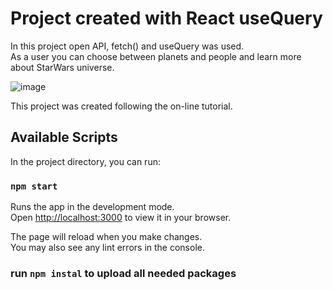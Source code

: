 # Project created with React useQuery

In this project open API, fetch() and useQuery was used.<br>
As a user you can choose between planets and people and learn more about StarWars universe.

![image](https://user-images.githubusercontent.com/46134711/194761566-98a79cc9-a762-4db2-8bf6-11897dd805fb.png)

This project was created following the on-line tutorial.


## Available Scripts

In the project directory, you can run:

### `npm start`

Runs the app in the development mode.\
Open [http://localhost:3000](http://localhost:3000) to view it in your browser.

The page will reload when you make changes.\
You may also see any lint errors in the console.

###  run `npm instal` to upload all needed packages
